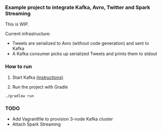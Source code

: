 
### Example project to integrate Kafka, Avro, Twitter and Spark Streaming

This is WIP.

Current infrastructure:
- Tweets are serialized to Avro (without code generation) and sent to Kafka
- A Kafka consumer picks up serialized Tweets and prints them to stdout

### How to run

1. Start Kafka [(instructions)](http://kafka.apache.org/documentation.html#introduction)

2. Run the project with Gradle
```
./gradlew run
```

### TODO
- Add Vagrantfile to provision 3-node Kafka cluster
- Attach Spark Streaming
